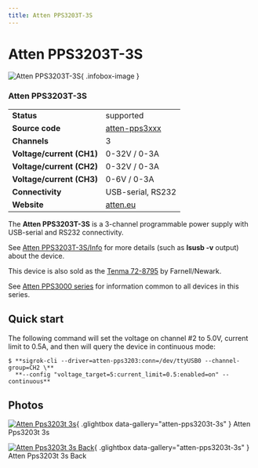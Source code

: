 ```yaml
---
title: Atten PPS3203T-3S
---
```


# Atten PPS3203T-3S

<div class="infobox" markdown>

![Atten PPS3203T-3S](./img/Atten_PPS3203T-3S.png){ .infobox-image }

### Atten PPS3203T-3S

| | |
|---|---|
| **Status** | supported |
| **Source code** | [atten-pps3xxx](https://github.com/OpenTraceLab/OpenTraceCapture/tree/main/src/hardware/atten-pps3xxx) |
| **Channels** | 3 |
| **Voltage/current (CH1)** | 0-32V / 0-3A |
| **Voltage/current (CH2)** | 0-32V / 0-3A |
| **Voltage/current (CH3)** | 0-6V / 0-3A |
| **Connectivity** | USB-serial, RS232 |
| **Website** | [atten.eu](http://www.atten.eu/atten-pps3203t-3s-programmable-power-supply.html) |

</div>

The **Atten PPS3203T-3S** is a 3-channel programmable power supply with USB-serial and RS232 connectivity.

See [Atten PPS3203T-3S/Info](https://sigrok.org/wiki/Atten_PPS3203T-3S/Info) for more details (such as **lsusb -v** output) about the device.

This device is also sold as the [Tenma 72-8795](http://www.newark.com/tenma/72-8795/programmable-dc-power-supply-32v/dp/32T0685) by Farnell/Newark.

See [Atten PPS3000 series](https://sigrok.org/wiki/Atten_PPS3000_series) for information common to all devices in this series.

## Quick start

The following command will set the voltage on channel #2 to 5.0V, current limit to 0.5A, and then will query the device in continuous mode:

```
$ **sigrok-cli --driver=atten-pps3203:conn=/dev/ttyUSB0 --channel-group=CH2 \**
  **--config "voltage_target=5:current_limit=0.5:enabled=on" --continuous**

```

## Photos

<div class="photo-grid" markdown>

[![Atten Pps3203t 3s](./img/Atten_PPS3203T-3S.png)](./img/Atten_PPS3203T-3S.png "Atten Pps3203t 3s"){ .glightbox data-gallery="atten-pps3203t-3s" }
<span class="caption">Atten Pps3203t 3s</span>

[![Atten Pps3203t 3s Back](./img/Atten_PPS3203T-3S_back.jpg)](./img/Atten_PPS3203T-3S_back.jpg "Atten Pps3203t 3s Back"){ .glightbox data-gallery="atten-pps3203t-3s" }
<span class="caption">Atten Pps3203t 3s Back</span>

</div>

